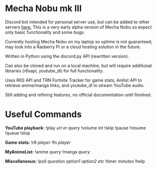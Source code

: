 # Mecha Nobu mk III
Discord bot intended for personal server use, but can be added to other servers [here.](https://discordapp.com/oauth2/authorize?client_id=470992323057287188&scope=bot) This is a very early alpha version of Mecha Nobu so expect only basic functionality and some bugs. 

Currently hosting Mecha Nobu on my laptop so uptime is not guaranteed, may look into a Rasberry Pi or a cloud hosting solution in the future.

Written in Python using the discord.py API (rewritten version).

Can also be cloned and run on a local machine, but will require additional libraries (r6sapi, youtube_dl) for full functionality.

Uses R6S API and TRN Fortnite Tracker for game stats, Anilist API to retrieve anime/manga links, and youtube_dl to stream YouTube audio.

Still adding and refining features, no official documentation until finished.

# Useful Commands

**YouTube playback:** !play *url or query* !volume *int* !skip !pause !resume !queue !stop

**Game stats:** !r6 *player* !fn *player*

**MyAnimeList:** !anime *query* !manga *query*

**Miscellaneous:** !poll *question option1 option2 etc* !timer *minutes* !help
